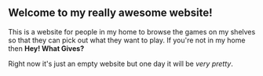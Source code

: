 ## Welcome to my really awesome website!

This is a website for people in my home to browse the games on my shelves so that they can pick out what they want to play. If you're not in my home then **Hey! What Gives?**

Right now it's just an empty website but one day it will be _very pretty_.
